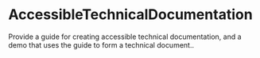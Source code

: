 # AccessibleTechnicalDocumentation
Provide a guide for creating accessible technical documentation, and a demo that uses the guide to form a technical document..
